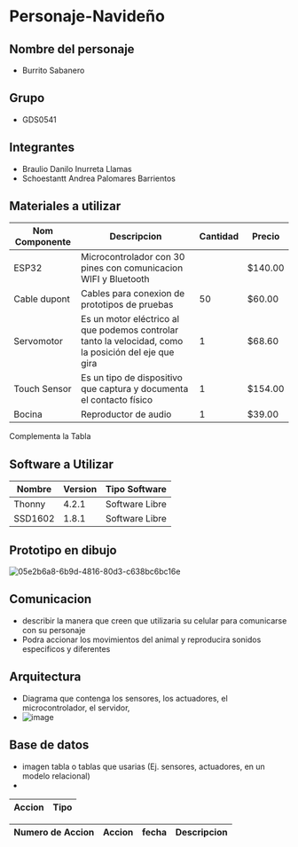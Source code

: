 # Personaje-Navideño


## Nombre del personaje 

- Burrito Sabanero  

## Grupo 
- GDS0541

## Integrantes

- Braulio Danilo Inurreta Llamas 
- Schoestantt Andrea Palomares Barrientos

## Materiales a utilizar

|Nom Componente | Descripcion | Cantidad| Precio|
|-|-|-|-|
|ESP32|Microcontrolador con 30 pines con comunicacion WIFI y Bluetooth||$140.00|
|Cable dupont|Cables para conexion de prototipos de pruebas|50|$60.00|
|Servomotor|Es un motor eléctrico al que podemos controlar tanto la velocidad, como la posición del eje que gira|1|$68.60|
|Touch Sensor|Es un tipo de dispositivo que captura y documenta el contacto físico|1|$154.00|
|Bocina|Reproductor de audio|1|$39.00|



Complementa la Tabla
## Software a Utilizar
|Nombre|Version|Tipo Software|
|-|-|-|
|Thonny|4.2.1|Software Libre|
|SSD1602|1.8.1|Software Libre|

## Prototipo en dibujo
![05e2b6a8-6b9d-4816-80d3-c638bc6bc16e](https://github.com/Braulio-Inurreta/personajeNav/assets/116902690/ec80b32c-a427-4443-9933-7c9fe9c38670)


## Comunicacion
- describir la manera que creen que utilizaria su celular para comunicarse con su personaje
- Podra accionar los movimientos del animal y reproducira sonidos especificos y diferentes 

## Arquitectura 
- Diagrama que contenga los sensores, los actuadores, el microcontrolador, el servidor,
-  ![image](https://github.com/Braulio-Inurreta/personajeNav/assets/116902690/ec9405d3-1225-4cc2-97b9-eda29aa7bff5)


## Base de datos
- imagen tabla o tablas que usarias (Ej. sensores, actuadores, en un modelo relacional)
- 
|Accion|Tipo|
|-|-|

|Numero de Accion|Accion|fecha|Descripcion|
|-|-|-|-|
